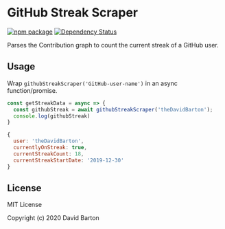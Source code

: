 # GitHub Streak Scraper

[![npm package](https://img.shields.io/npm/v/github-streak-scraper.svg)](https://www.npmjs.com/package/github-streak-scraper)
[![Dependency Status](https://david-dm.org/theDavidBarton/github-streak.svg)](https://david-dm.org/theDavidBarton/github-streak/)

Parses the Contribution graph to count the current streak of a GitHub user.

## Usage

Wrap `githubStreakScraper('GitHub-user-name')` in an async function/promise.

```js
const getStreakData = async => {
  const githubStreak = await githubStreakScraper('theDavidBarton');
  console.log(githubStreak)
}
```

```js
{
  user: 'theDavidBarton',
  currentlyOnStreak: true,
  currentStreakCount: 18,
  currentStreakStartDate: '2019-12-30'
}
```

## License

MIT License

Copyright (c) 2020 David Barton
